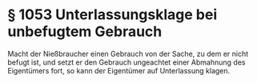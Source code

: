 # § 1053 Unterlassungsklage bei unbefugtem Gebrauch
Macht der Nießbraucher einen Gebrauch von der Sache, zu dem er nicht befugt ist, und setzt er den Gebrauch ungeachtet einer Abmahnung des Eigentümers fort, so kann der Eigentümer auf Unterlassung klagen.